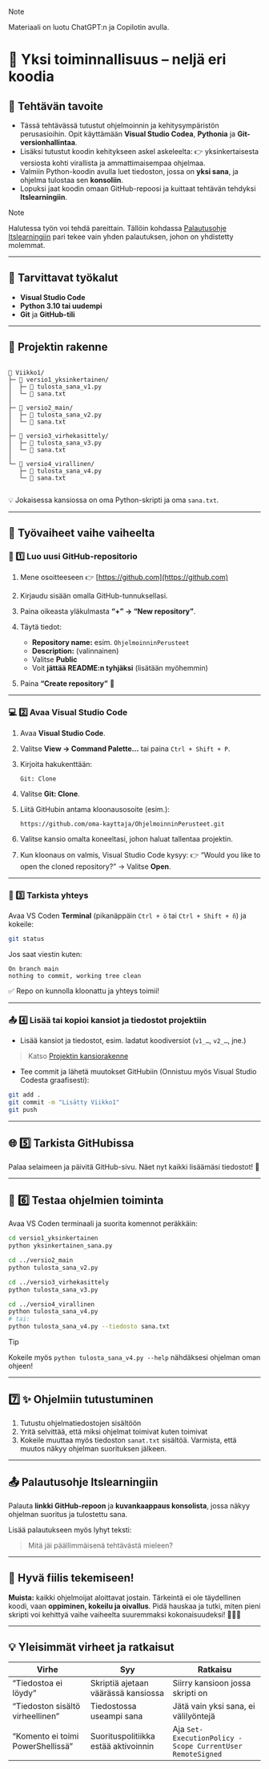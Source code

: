 > [!NOTE]
> Materiaali on luotu ChatGPT:n ja Copilotin avulla.

# 🐍 Yksi toiminnallisuus – neljä eri koodia

## 🎯 Tehtävän tavoite

* Tässä tehtävässä tutustut ohjelmoinnin ja kehitysympäristön perusasioihin.
Opit käyttämään **Visual Studio Codea**, **Pythonia** ja **Git-versionhallintaa**.
* Lisäksi tutustut koodin kehitykseen askel askeleelta: 👉 yksinkertaisesta versiosta kohti virallista ja ammattimaisempaa ohjelmaa. 
* Valmiin Python-koodin avulla luet tiedoston, jossa on **yksi sana**, ja ohjelma tulostaa sen **konsoliin**.
* Lopuksi jaat koodin omaan GitHub-repoosi ja kuittaat tehtävän tehdyksi **Itslearningiin**.

> [!NOTE]
> Halutessa työn voi tehdä pareittain. Tällöin kohdassa [Palautusohje Itslearningiin](#-palautusohje-itslearningiin) pari tekee vain yhden palautuksen, johon on yhdistetty molemmat.

---

## 🧰 Tarvittavat työkalut

* **Visual Studio Code**
* **Python 3.10 tai uudempi**
* **Git** ja **GitHub-tili**

---

## 📁 Projektin rakenne

```

📁 Viikko1/
├─ 📁 versio1_yksinkertainen/
│  ├─ 🐍 tulosta_sana_v1.py
│  └─ 📄 sana.txt
│
├─ 📁 versio2_main/
│  ├─ 🐍 tulosta_sana_v2.py
│  └─ 📄 sana.txt
│
├─ 📁 versio3_virhekasittely/
│  ├─ 🐍 tulosta_sana_v3.py
│  └─ 📄 sana.txt
│
└─ 📁 versio4_virallinen/
   ├─ 🐍 tulosta_sana_v4.py
   └─ 📄 sana.txt


```

💡 Jokaisessa kansiossa on oma Python-skripti ja oma `sana.txt`.

---

## 🧭 Työvaiheet vaihe vaiheelta

### 🧱 1️⃣ Luo uusi GitHub-repositorio

1. Mene osoitteeseen 👉 [https://github.com](https://github.com)
2. Kirjaudu sisään omalla GitHub-tunnuksellasi.
3. Paina oikeasta yläkulmasta **“+” → “New repository”**.
4. Täytä tiedot:

   * **Repository name:** esim. `OhjelmoinninPerusteet`
   * **Description:** (valinnainen)
   * Valitse **Public**
   * Voit **jättää README:n tyhjäksi** (lisätään myöhemmin)
5. Paina **“Create repository”** 🎉

---

### 💻 2️⃣ Avaa Visual Studio Code

1. Avaa **Visual Studio Code**.
2. Valitse **View → Command Palette...** tai paina `Ctrl + Shift + P`.
3. Kirjoita hakukenttään:

   ```
   Git: Clone
   ```
4. Valitse **Git: Clone**.
5. Liitä GitHubin antama kloonausosoite (esim.):

   ```
   https://github.com/oma-kayttaja/OhjelmoinninPerusteet.git
   ```
6. Valitse kansio omalta koneeltasi, johon haluat tallentaa projektin.
7. Kun kloonaus on valmis, Visual Studio Code kysyy:
   👉 “Would you like to open the cloned repository?”
   → Valitse **Open**.

---

### 🧩 3️⃣ Tarkista yhteys

Avaa VS Coden **Terminal** (pikanäppäin `Ctrl + ö` tai `Ctrl + Shift + ñ`) ja kokeile:

```bash
git status
```

Jos saat viestin kuten:

```
On branch main
nothing to commit, working tree clean
```

✅ Repo on kunnolla kloonattu ja yhteys toimii!

---

### 📤 4️⃣ Lisää tai kopioi kansiot ja tiedostot projektiin

* Lisää kansiot ja tiedostot, esim. ladatut koodiversiot (`v1_…`, `v2_…`, jne.)
> Katso [Projektin kansiorakenne](#-projektin-rakenne)
* Tee commit ja lähetä muutokset GitHubiin (Onnistuu myös Visual Studio Codesta graafisesti):

```bash
git add .
git commit -m "Lisätty Viikko1"
git push
```

---

## 🌐 5️⃣ Tarkista GitHubissa

Palaa selaimeen ja päivitä GitHub-sivu.
Näet nyt kaikki lisäämäsi tiedostot! 🎉

---

## 🐍 6️⃣ Testaa ohjelmien toiminta

Avaa VS Coden terminaali ja suorita komennot peräkkäin:

```bash
cd versio1_yksinkertainen
python yksinkertainen_sana.py
````

```bash
cd ../versio2_main
python tulosta_sana_v2.py
```

```bash
cd ../versio3_virhekasittely
python tulosta_sana_v3.py
```

```bash
cd ../versio4_virallinen
python tulosta_sana_v4.py
# tai:
python tulosta_sana_v4.py --tiedosto sana.txt
```
> [!TIP]
> Kokeile myös `python tulosta_sana_v4.py --help` nähdäksesi ohjelman oman ohjeen!

---

## 7️⃣ ✨ Ohjelmiin tutustuminen

1. Tutustu ohjelmatiedostojen sisältöön
2. Yritä selvittää, että miksi ohjelmat toimivat kuten toimivat
3. Kokeile muuttaa myös tiedoston `sanat.txt` sisältöä. Varmista, että muutos näkyy ohjelman suorituksen jälkeen.

---

## 📤 Palautusohje Itslearningiin

Palauta **linkki GitHub-repoon** ja **kuvankaappaus konsolista**, jossa näkyy ohjelman suoritus ja tulostettu sana.

Lisää palautukseen myös lyhyt teksti:
> Mitä jäi päällimmäisenä tehtävästä mieleen?

---

## 💬 Hyvä fiilis tekemiseen!

**Muista:** kaikki ohjelmoijat aloittavat jostain.
Tärkeintä ei ole täydellinen koodi, vaan **oppiminen, kokeilu ja oivallus**.
Pidä hauskaa ja tutki, miten pieni skripti voi kehittyä vaihe vaiheelta suuremmaksi kokonaisuudeksi! 🚀💡😎

---

## 💡 Yleisimmät virheet ja ratkaisut

| Virhe | Syy | Ratkaisu |
|-------|-----|----------|
| “Tiedostoa ei löydy” | Skriptiä ajetaan väärässä kansiossa | Siirry kansioon jossa skripti on |
| “Tiedoston sisältö virheellinen” | Tiedostossa useampi sana | Jätä vain yksi sana, ei välilyöntejä |
| “Komento ei toimi PowerShellissä” | Suorituspolitiikka estää aktivoinnin | Aja `Set-ExecutionPolicy -Scope CurrentUser RemoteSigned` |